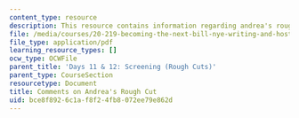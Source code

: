 ```yaml
---
content_type: resource
description: This resource contains information regarding andrea's rough cut.
file: /media/courses/20-219-becoming-the-next-bill-nye-writing-and-hosting-the-educational-show-january-iap-2015/bce8f8926c1af8f24fb8072ee79e862d_MIT20_219IAP15_Andreacom.pdf
file_type: application/pdf
learning_resource_types: []
ocw_type: OCWFile
parent_title: 'Days 11 & 12: Screening (Rough Cuts)'
parent_type: CourseSection
resourcetype: Document
title: Comments on Andrea's Rough Cut
uid: bce8f892-6c1a-f8f2-4fb8-072ee79e862d
---
```

